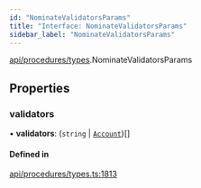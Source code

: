 ```yaml
---
id: "NominateValidatorsParams"
title: "Interface: NominateValidatorsParams"
sidebar_label: "NominateValidatorsParams"
---
```


[api/procedures/types](../../../../../modules/API/Procedures/Types/Types.md).NominateValidatorsParams

## Properties

### validators

• **validators**: (`string` \| [`Account`](../../../../../classes/API/Entities/Account/Account.md))[]

#### Defined in

[api/procedures/types.ts:1813](https://github.com/PolymeshAssociation/polymesh-sdk/blob/fbf6882d0/src/api/procedures/types.ts#L1813)
